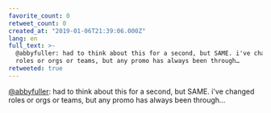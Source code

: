 ```yaml
---
favorite_count: 0
retweet_count: 0
created_at: "2019-01-06T21:39:06.000Z"
lang: en
full_text: >-
  @abbyfuller: had to think about this for a second, but SAME. i've changed
  roles or orgs or teams, but any promo has always been through…
retweeted: true
---
```


[@abbyfuller](https://twitter.com/abbyfuller): had to think about this for a
second, but SAME. i've changed roles or orgs or teams, but any promo has always
been through…
